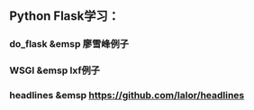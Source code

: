 ## Python Flask学习：
### do_flask &emsp 廖雪峰例子
### WSGI &emsp lxf例子
### headlines &emsp https://github.com/lalor/headlines
